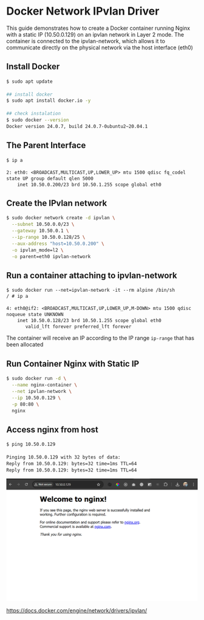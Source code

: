 # Docker Network IPvlan Driver

This guide demonstrates how to create a Docker container running Nginx with a static IP (10.50.0.129) on an ipvlan network in Layer 2 mode. The container is connected to the ipvlan-network, which allows it to communicate directly on the physical network via the host interface (eth0)

## Install Docker
```bash
$ sudo apt update

## install docker
$ sudo apt install docker.io -y

## check instalation
$ sudo docker --version
Docker version 24.0.7, build 24.0.7-0ubuntu2~20.04.1
```

## The Parent Interface
```
$ ip a

2: eth0: <BROADCAST,MULTICAST,UP,LOWER_UP> mtu 1500 qdisc fq_codel state UP group default qlen 5000
    inet 10.50.0.200/23 brd 10.50.1.255 scope global eth0  
```

## Create the IPvlan network
```bash
$ sudo docker network create -d ipvlan \
  --subnet 10.50.0.0/23 \
  --gateway 10.50.0.1 \
  --ip-range 10.50.0.128/25 \
  --aux-address "host=10.50.0.200" \
  -o ipvlan_mode=l2 \
  -o parent=eth0 ipvlan-network
```

## Run a container attaching to ipvlan-network
```
$ sudo docker run --net=ipvlan-network -it --rm alpine /bin/sh
/ # ip a

4: eth0@if2: <BROADCAST,MULTICAST,UP,LOWER_UP,M-DOWN> mtu 1500 qdisc noqueue state UNKNOWN
    inet 10.50.0.128/23 brd 10.50.1.255 scope global eth0
       valid_lft forever preferred_lft forever
```
The container will receive an IP according to the IP range `ip-range` that has been allocated

## Run Container Nginx with Static IP
```bash
$ sudo docker run -d \
  --name nginx-container \
  --net ipvlan-network \
  --ip 10.50.0.129 \
  -p 80:80 \
  nginx
```

## Access nginx from host
```bash
$ ping 10.50.0.129

Pinging 10.50.0.129 with 32 bytes of data:
Reply from 10.50.0.129: bytes=32 time=1ms TTL=64
Reply from 10.50.0.129: bytes=32 time=1ms TTL=64
```


![nginx-docker-ipvlan](nginx-docker-ipvlan.png)

https://docs.docker.com/engine/network/drivers/ipvlan/
